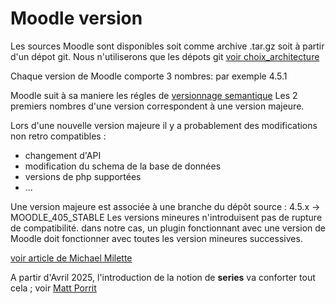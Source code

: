 # Moodle version

Les sources Moodle sont disponibles soit comme archive .tar.gz soit à partir d'un dépot git.
Nous n'utiliserons que les dépots git [voir choix_architecture](choix_architecture.md)

Chaque version de Moodle comporte 3 nombres: par exemple 4.5.1

Moodle suit à sa maniere les régles de [versionnage semantique](versionnage_semantique.md)
Les 2 premiers nombres d'une version correspondent à une version majeure.

Lors d'une nouvelle version majeure il y a probablement des modifications non retro compatibles :
- changement d'API
- modification du schema de la base de données
- versions de php supportées
- ...

Une version majeure est associée à une branche du dépôt source : 4.5.x -> MOODLE_405_STABLE
Les versions mineures n'introduisent pas de rupture de compatibilité.
dans notre cas, un plugin fonctionnant avec une version de Moodle doit fonctionner avec toutes les version mineures successives.

[voir article de Michael Milette](https://www.tngconsulting.ca/should-i-upgrade-update-moodle/
)

A partir d'Avril 2025, l'introduction de la notion de **series** va conforter tout cela ; voir [Matt Porrit](https://moodle.org/mod/forum/discuss.php?d=457946)